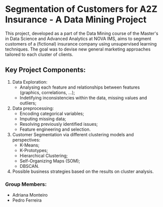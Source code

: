 # Segmentation of Customers for A2Z Insurance - A Data Mining Project

This project, developed as a part of the Data Mining course of the Master's in Data Science and Advanced Analytics at NOVA IMS, aims to segment customers of a (fictional) insurance company using unsupervised learning techniques. The goal was to devise new general marketing approaches tailored to each cluster of clients.



## Key Project Components:
1. Data Exploration:
   * Analysing each feature and relationships between features (graphics, correlations, ...);
   * Indetifying inconsistencies within the data, missing values and outliers;
2. Data preprocessing:
   * Encoding categorical variables;
   * Imputing missing data;
   * Resolving previously identified issues;
   * Feature engineering and selection.
3. Customer Segmentation via different clustering models and perspectives:
   * K-Means;
   * K-Prototypes;
   * Hierarchical Clustering;
   * Self-Organizing Maps (SOM);
   * DBSCAN.
4. Possible business strategies based on the results on cluster analysis.



### Group Members:
- Adriana Monteiro
- Pedro Ferreira



